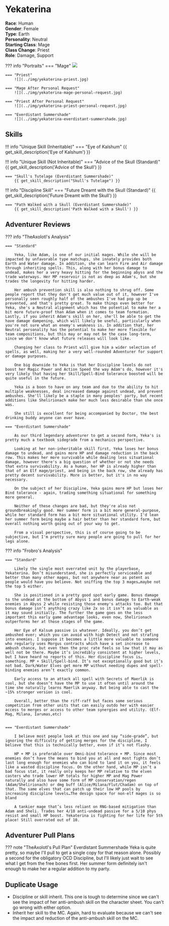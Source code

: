 # Yekaterina

**Race**: Human  
**Gender**: Female  
**Type**: Earth  
**Personality**: Neutral  
**Starting Class**: Mage  
**Class Change**: Priest  
**Role**: Damage, Support

??? info "Portraits"
    === "Mage"
        ![](../img/yekaterina-mage.jpg)

    === "Priest"
        ![](../img/yekaterina-priest.jpg)

    === "Mage After Personal Request"
        ![](../img/yekaterina-mage-personal-request.jpg)

    === "Priest After Personal Request"
        ![](../img/yekaterina-priest-personal-request.jpg)

    === "Everdistant Summershade"
        ![](../img/yekaterina-everdistant-summershade.jpg)

## Skills

!!! info "Unique Skill (Inheritable)"
    === "Eye of Kalshum"
        {{ get_skill_description('Eye of Kalshum') }}

!!! info "Unique Skill (Not Inheritable)"
    === "Advice of the Skull (Standard)"
        {{ get_skill_description('Advice of the Skull') }}

    === "Skull's Tutelage (Everdistant Summershade)"
        {{ get_skill_description("Skull's Tutelage") }}

!!! info "Discipline Skill"
    === "Future Dreamt with the Skull (Standard)"
        {{ get_skill_description('Future Dreamt with the Skull') }}

    === "Path Walked with a Skull (Everdistant Summershade)"
        {{ get_skill_description('Path Walked with a Skull') }}
        

## Adventurer Reviews

??? info "TheAxolotl's Analysis"

    === "Standard"

        Yeka, like Adam, is one of our initial mages. While she will be impacted by unfavorable type matchups, she innately provides both Earth and Water damage. In addition, she can learn Fire and Air damage through inheriting spells. This, along with her bonus damage to undead, makes her a very heavy hitting for the beginning abyss and the trade waterways. Her MP reservoir is not as deep as Adam's, but she trades the longevity for hitting harder.

        Her ambush prevention skill is also nothing to shrug off. Some people report that they don't get much value out of it, however I've personally seen roughly half of the ambushes I've had pop up be prevented, and that's pretty great. To make things even better for Yeka, she's a Neutral alignment which has the potential to make her a bit more future-proof than Adam when it comes to team formation. Lastly, if you inherit Adam's skill on her, she'll be able to get the have damage dampening, which will likely be useful, particularly when you're not sure what an enemy's weakness is. In addition that, her Neutral personality has the potential to make her more flexible for team compositions, but this may or may not be the case long-term, since we don't know what future releases will look like.

        Changing her class to Priest will give him a wider selection of spells, as well, making her a very well-rounded Adventurer for support or damage purposes.

        One big downside to Yeka is that her Discipline levels do not boost her Magic Power and Action Speed the way Adam's do, however it's very likely that having her Skill/Spell-Bind tolerance boosted will be quite useful in the future.

        Yeka is a boon to have on any team and due to the ability to hit multiple weaknesses, deal increased damage against undead, and prevent ambushes. She'll likely be a staple in many peoples' party, but recent additions like Shelirionach make her much less desirable than she once was.

        She still is excellent for being accompanied by Doctor, the best drinking buddy anyone can ever have.

    === "Everdistant Summershade"

        As our third legendary adventurer to get a second form, Yeka's is pretty much a textbook sidegrade from a mechanics perspective.
        
        Looking at her non-inheritable skill first, Yeka loses her bonus damage to undead, and gains more HP and damage reduction in the back row. This makes her more survivable while dealing less situational damage, however there's a big question of whether or not she needs that extra survivability. As a human, her HP is already higher than that of an Elf mage/priest, and being in the back row, she already has pretty decent survivability. More is better, but it's in no way necessary.

        On the subject of her Discipline, Yeka gains more HP but loses her Bind tolerance - again, trading something situational for something more general.

        Neither of these changes are bad, but they're also not groundbreakingly good. Her summer form is a bit more general-purpose, while her standard form has a bit more situational utility. I'd lean her summer form being maybe a hair better than her standard form, but overall nothing worth going out of your way to get.

        From a visual perspective, this is of course going to be subjective, but I'm pretty sure many people are going to pull for her legs alone.

??? info "Frobro's Analysis"

    === "Standard"
        
        Likely the single most overrated unit by the playerbase, Yekaterina. Don’t misunderstand, she is perfectly serviceable and better than many other mages, but not anywhere near as potent as people would have you believe. Not sniffing the top 3 mages…maybe not the top 5 either.

        She is positioned in a pretty good spot early game. Bonus damage to the undead at the bottom of Abyss 1 and bonus damage to Earth-weak enemies in Abyss 2 while resisting those enemy's attacks too. But that bonus damage isn’t anything crazy like 2x so it isn’t as valuable as it may sound initially. The further the game goes on the less important this early game advantage looks, even now, Shelirionach outperforms her at those stages of the game.

        Her Eye of Kalsum passive is whatever. Ideally, you don’t get ambushed ever; which you can avoid with high Detect and not strafing into enemies. I suppose it becomes a little more valuable to someone who regularly uses Morgus contracts which have a set increase to ambush chance, but even then the proc rate feels so low that it may as well not be there. Maybe it’s incredibly consistent at higher levels, but I have heard no reports of this. Her discipline focus is…something. MP + Skill/Spell-bind. It’s not exceptionally good but it’s not bad. Dark/Water Elves get more MP without needing dupes and spell-binding enemies aren’t exactly common.

        Early access to an attack all spell with Secrets of Maerlik is cool, but she doesn’t have the MP to use it often until around the time she naturally learns Maerlik anyway. But being able to cast the ~15% stronger version is cool.

        Overall, better than the riff-raff but faces some serious competition from other units that can easily outdo her with easier access to merges or access to other team synergies and utility. (Elf-Mag, Milana, Iarumas,etc)


    === "Everdistant Summershade"

        I believe most people look at this one and say “side-grade”, but ignoring the difficulty of getting merges for the discipline, I believe that this is technically better, even if it’s not flashy.

        HP + MP is preferable over Omni-bind tolerance + MP. Since most enemies don’t have the means to bind you at all and most fights don’t last long enough for enemies who can bind to land it on you, it feels like a wasted discipline focus. On the other hand, while MP isn’t a bad focus stat, it really only keeps her MP relative to the elven casters who trade lower HP totals for higher MP and Mag Power naturally and also have some form of MP conservation/regen (Adam/Shelirionach) or dmg buff (Alice/Milana/Flut/Chadam) on top of that. The same elves that can patch up their low HP pools by increasing discipline levels…The design space for non-elf mages is so bland

        A tankier mage that’s less reliant on RNG-based mitigation than Adam and Sheli. Trades her 4/10 anti-undead passive for a 5/10 phys resist and small HP boost. Yekaterina is fighting for her life for 5th place! Still overrated out of 10.

## Adventurer Pull Plans

??? note "TheAxolotl's Pull Plan"
    Everdistant Summershade Yeka is quite pretty, so maybe I'll pull to get a single copy for that reason alone. Possibly a second for the obligatory OCD Discipline, but I'll likely just wait to see what I get from the free bones first. Her summer form definitely isn't enough to make her a regular addition to my party.

## Duplicate Usage

* Discipline or skill inherit. This one is tough to determine since we can't see the impact of her anti-ambush skill on the character sheet. You can't go wrong with either option.
* Inherit her skill to the MC. Again, hard to evaluate because we can't see the impact and reduction of the anti-ambush skill on the MC.
